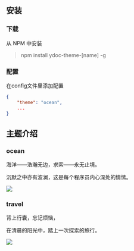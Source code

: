 ## 安装
### 下载
从 NPM 中安装

> npm install ydoc-theme-[name] -g

### 配置
在config文件里添加配置

```json
{
    "theme": "ocean",
    ...
}
```
## 主题介绍
### ocean

海洋——浩瀚无边，求索——永无止境。

沉默之中亦有波澜，这是每个程序员内心深处的情愫。

![](http://ojk406wln.bkt.clouddn.com/ydoc-theme-ocean.png)

### travel

背上行囊，忘记烦恼，

在清晨的阳光中，踏上一次探索的旅行。

![](http://ojk406wln.bkt.clouddn.com/ydoc-theme-travel.png)
